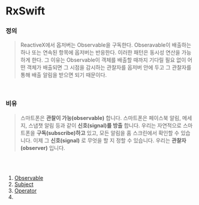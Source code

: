 RxSwift
=======

### 정의

> ReactiveX에서 옵저버는 Observable을 구독한다. Obseravable이 배출하는 하나 또는 연속된 항목에 옵저버는 반응한다. 이러한 패턴은 동시성 연산을 가능하게 한다. 그 이유는 Observable이 객체를 배출할 때까지 기다릴 필요 없이 어떤 객체가 배출되면 그 시점을 감시하는 관찰자를 옵저버 안에 두고 그 관찰자를 통해 배출 알림을 받으면 되기 때문이다.<br/>
<br/>

### 비유	

> 스마트폰은 **관찰이 가능(observable)** 합니다. 스마트폰은 페이스북 알림, 메세지, 스냅챗 알림 등과 같이 **신호(signal)를 방출** 합니다. 우리는 자연적으로 스마트폰을 **구독(subscribe)하고** 있고, 모든 알림을 홈 스크린에서 확인할 수 있습니다. 이제 그 **신호(signal)** 로 무엇을 할 지 정할 수 있습니다. 우리는 **관찰자 (observer)** 입니다.

<br/>

<br/>

1. [Observable](https://github.com/wjdgo813/RxSwift_Practice/blob/master/RxObservable/Observable.md)
2. [Subject](https://github.com/wjdgo813/RxSwift_Practice/blob/master/Subject.md)
3. [Operator](https://github.com/wjdgo813/RxSwift_Practice/blob/master/Operator.md)
4.
